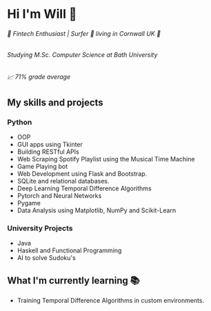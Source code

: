# Hi I'm Will 👋

###### 🚀 Fintech Enthusiast |  Surfer 🌊 living in Cornwall UK 📍

###### Studying M.Sc. Computer Science at Bath University

###### 📈 71% grade average

## My skills and projects

### Python

* OOP
* GUI apps using Tkinter
* Building RESTful APIs
* Web Scraping Spotify Playlist using the Musical Time Machine
* Game Playing bot
* Web Development using Flask and Bootstrap.
* SQLite and relational databases.
* Deep Learning Temporal Difference Algorithms
* Pytorch and Neural Networks
* Pygame
* Data Analysis using Matplotlib, NumPy and Scikit-Learn


### University Projects
* Java
* Haskell and Functional Programming
* AI to solve Sudoku's


## What I'm currently learning 📚

* Training Temporal Difference Algorithms in custom environments.
